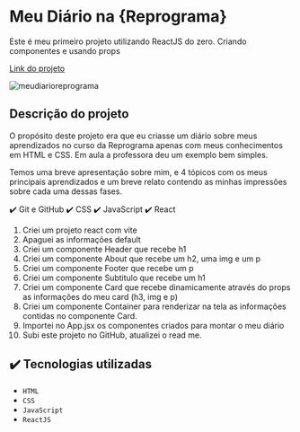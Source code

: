 # Meu Diário na {Reprograma}
Este é meu primeiro projeto utilizando ReactJS do zero. 
Criando componentes e usando props

[Link do projeto](https://guileless-liger-fe8995.netlify.app/)

![meudiarioreprograma]()

## Descrição do projeto
O propósito deste projeto era que eu criasse um diário sobre meus aprendizados no curso da Reprograma apenas com meus conhecimentos em HTML e CSS. Em aula a professora deu um exemplo bem simples.  

Temos uma breve apresentação sobre mim, e 4 tópicos com os meus principais aprendizados e um breve relato contendo as minhas impressões sobre cada uma dessas fases.

✔️ Git e GitHub
✔️ CSS
✔️ JavaScript
✔️ React

1. Criei um projeto react com vite
2. Apaguei as informações default
3. Criei um componente Header que recebe h1
4. Criei um componente About que recebe um h2, uma img e um p
5. Criei um componente Footer que recebe um p
6. Criei um componente Subtitulo que recebe um h1
7. Criei um componente Card que recebe dinamicamente através do props as informações do meu card (h3, img e p)
8. Criei um componente Container para renderizar na tela as informações contidas no componente Card. 
9. Importei no App.jsx os componentes criados para montar o meu diário
10. Subi este projeto no GitHub, atualizei o read me.

## ✔️ Tecnologias utilizadas

* ``HTML``
* ``CSS``
* ``JavaScript``
* ``ReactJS``
